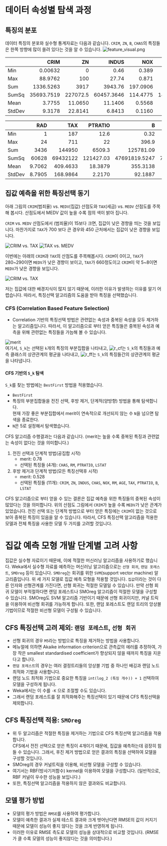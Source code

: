 # 데이터 속성별 탐색 과정
## 특징의 분포
데이터 특징의 분포와 실수형 통계자료는 다음과 같습니다. `CRIM`, `ZN`, `B`, `CHAS`의 특징들은 한쪽 방향에 많이 쏠려 있다는 것을 알 수 있습니다.
![feature_visual.png](../assets/feature_visual.png "데이터 분포 그림")

| <span/>| CRIM       | ZN       | INDUS      | NOX      |  RM        |  AGE       |  DIS        |
|:-------|-----------:|---------:|-----------:|---------:|-----------:|-----------:|-------------|
| Min    | 0.00632    | 0        | 0.46       | 0.389    | 3.561      | 2.9        |  1.1296     |
| Max    | 88.9762    | 100      | 27.74      | 0.871    | 8.78       | 100        |  12.1265    |
| Sum    | 1336.5263  | 3917     | 3943.76    | 197.0906 | 2228.646   | 24442.5    |  1344.9029  |
| SumSq  | 35693.7519 | 227072.5 | 60457.3646 | 114.4775 | 14206.2915 | 1962061.09 |  6700.3974  |
| Mean   | 3.7755     | 11.0650  | 11.1406    | 0.5568   | 6.2956     | 69.0466    |  3.7992     |
| StdDev | 9.3178     | 22.8141  | 6.8413     | 0.1160   | 0.7053     | 27.8802    |  2.1229     |

| <span/>| RAD    | TAX      | PTRATIO    | B             | LSTAT      | MEDV      |
|:-------|-------:|---------:|-----------:|--------------:|-----------:|----------:|
| Min    | 1      | 187      |  12.6      | 0.32          | 1.92       | 5         |
| Max    | 24     | 711      |  22        | 396.9         | 37.97      | 50        |
| Sum    | 3436   | 144950   |  6509.3    | 125781.09     | 4480.87    | 7969.1    |
| SumSq  | 60628  | 69432122 |  121427.03 | 47691819.5247 | 74248.4595 | 210089.95 |
| Mean   | 9.7062 | 409.4633 |  18.3879   | 355.3138      | 12.6578    | 22.5116   |
| StdDev | 8.7905 | 168.9864 |  2.2170    | 92.1887       | 7.0471     | 9.3246    |

## 집값 예측을 위한 특징선택 동기
아래 그림의 `CRIM`(범죄율) vs. `MEDV`(집값) 산점도와 `TAX`(세금) vs. `MEDV` 산점도를 주목해 봅시다. 산점도에서 MEDV 값이 높을 수록 점의 색이 밝아 집니다.

`CRIM` vs. `MEDV` 산점도에서 (범죄율)이 15보다 크면, 집값이 낮은 경향을 띄는 것을 보입니다. 마찬가지로 `TAX`가 700 보다 큰 경우와 450 근처에서는 집값이 낮은 경향을 보입니다.

![CRIM vs. TAX](../assets/scatter_plot/CRIM%20vs.%20MEDV.svg "CRIM vs. MEDV 산점도")
![TAX vs. MEDV](../assets/scatter_plot/TAX%20vs.%20MEDV.svg "TAX vs. MEDV 산점도")

이번에는 아래의 `CRIM`과 `TAX`의 산점도를 주목해봅시다. `CRIM`이 0이고, `TAX`가 280\~290이면 `MEDV`가 낮은 경향이 보이고, `TAX`가 660정도이고 `CRIM`이 약 5\~8이면 `MEDV`가 낮은 경향을 보입니다.

![CRIM vs. TAX](../assets/scatter_plot/CRIM%20vs.%20TAX.svg "CRIM vs. TAX 산점도")

저는 집값에 대한 배경지식이 많지 않기 때문에, 이러한 이유가 발생하는 이유를 알기 어렵습니다. 따라서, 특징선택 알고리즘의 도움을 받아 특징을 선택했습니다.

### CFS (Correlation Based Feature Selection)
- Correlation 기반의 특징선택 방법은 관련없는 속성과 중복된 속성을 모두 제거하는 알고리즘입니다. 따라서, 이 알고리즘으로 부터 얻은 특징들은 중복된 속성과 예측을 위해 관련없는 특징들을 가늠해 볼 수 있습니다.

![merit](https://wikimedia.org/api/rest_v1/media/math/render/svg/16006751ea7a122dfbd6679f38ae3799088f3627 "merit")  
여기서, `S_k`는 선택된 `k`개의 특징의 부분집합을 나타내고, ![r_cf](https://wikimedia.org/api/rest_v1/media/math/render/svg/c77995e20886e99a3c2ccd94a8adb0dadf08626b)는 `S_k`의 특징들과 예측 클래스의 상관관계의 평균을 나타내고, ![r_ff](https://wikimedia.org/api/rest_v1/media/math/render/svg/19cc2ee1f97002ef2e4e9c4a61edd4af3fa72076)는 `S_k`의 특징들간의 상관관계의 평균을 나타냅니다.  

#### CFS 기반의 `S_k` 탐색
`S_k`를 찾는 방법에는 `BestFirst` 방법을 적용했습니다.
-  `BestFirst`
  - 특징의 부분집합들을 전진 선택, 후방 제거, 단계적(양방향) 방법을 통해 탐색합니다.  
    현재 가장 좋은 부분집합에서 merit이 연속적으로 개선되지 않는 수 `N`을 넘으면 탐색을 종료한다.
  - `N`은 5로 설정해서 탐색했습니다.

CFS 알고리즘 수행결과는 다음과 같습니다. (merit는 높을 수록 중복된 특징과 관련없는 속성이 없다는 것을 의미합니다.)

1. 전진 선택과 단계적 방법(공집합 시작)
    - merit: 0.78
    - 선택된 특징들 (4개): `CHAS`, `RM`, `PTRATIO`, `LSTAT`
2. 후방 제거과 단계적 방법(모든 특징선택후 시작)
    - merit: 0.528
    - 선택된 특징들 (11개): `CRIM`, `ZN`, `INDUS`, `CHAS`, `NOX`, `RM`, `AGE`, `TAX`, `PTRATIO`, `B`, `LSTAT`

CFS 알고리즘으로 부터 얻을 수 있는 결론은 집값 예측을 위한 특징들의 중복된 속성이 많았다는 것을 의미합니다. 위의 산점도 그림에서 `CRIM`가 높을 수록 `MEDV`가 낮은 관계가 있었습니다. 전진 선택 또는 단계적 방법으로 부터 얻은 특징에는 `CRIM`이 없는 것으로 보아 중복된 특징이 있음을 알 수 있습니다.
따라서, CFS 특징선택 알고리즘을 적용한 모델과 전체 특징을 사용한 모델 두 가지를 고려할 것입니다.

# 집값 예측 모형 개발 단계별 고려 사항
집값은 실수형 자료이기 때문에, 이에 적절한 머신러닝 알고리즘을 사용하기로 했습니다.
Weka에서 실수형 자료를 예측하는 머신러닝 알고리즘으로는 `선형 회귀`, `랜덤 포레스트`, `SMOreg` 등이 있습니다.
`SMOreg`는 회귀를 위한 `SVM`(support vector machine) 알고리즘입니다. 위 세 가지 모델로 집값 예측 모형을 적용할 것입니다.
`집값`이라는 것이 다른 인자와 선형관계를 가진다면, 선형 회귀는 적절한 모델일 수 있습니다. 만약 선형 회귀 모델이 부적절하다면 랜덤 포레스트나 SMOreg 알고리즘이 적절한 모델을 구성할 수 있습니다. SMOreg도 SVM 알고리즘 기반이기 때문에 선형 회귀이지만, 커널 트릭을 이용하여 비선형 회귀를 가능하게 합니다. 또한, 랜덤 포레스트도 랜덤 트리의 앙상블 기법이므로 적절한 비선형 모델이 구성될 수 있습니다.

## CFS 특징선택 고려 제외: `랜덤 포레스트`, `선형 회귀`
- 선형 회귀의 경우 `M5`라는 방법으로 특징을 제거하는 방법을 사용합니다.
- 메뉴얼에 의하면 Akaike information criterion으로 관측값의 에러를 추정하여, 가장 작은 smallest standardised coefficient가 향상되지 않을 때까지 특징을 지운다고 합니다.
- `랜덤 포레스트`의 경우는 여러 결정트리들의 앙상블 기법 중 하나인 배깅과 랜덤 노드 최적화 기법을 사용합니다.
- 랜덤 노드 최적화 기법으로 중요한 특징을 `int(log_2 (특징 개수)) + 1` 선택하여 모델을 구성하게 됩니다.
- Weka에서는 이 수를 `-K` 으로 조절할 수도 있습니다.
- 그래서 랜덤 포레스트를 잘 최적화해주는 특징선택이 있기 때문에 CFS 특징선택을 제외합니다.

## CFS 특징선택 적용: `SMOreg`
- 위 두 알고리즘은 적절한 특징을 제거하는 기법으로 CFS 특징선택 알고리즘을 적용합니다.  
  CFS에서 전진 선택으로 얻은 특징이 4개이기 때문에, 집값을 예측하는데 굉장히 힘들 수 있습니다. 그래서, 후진 제거 방법으로 얻은 결과의 특징을 선택하여 모델을 구성할 것입니다.
- SMOreg의 경우 커널트릭을 이용해, 비선형 모델을 구성할 수 있습니다.
- 여기서는 RBF(방사기저함수) kernel을 이용하여 모델을 구성합니다. (일반적으로, RBF 커널이 우수한 성능을 보입니다.)
- 또한, 특징선택 알고리즘을 적용하지 않은 결과와도 비교합니다.

## 모델 평가 방법
- 모델의 평가 방법은 `RMSE`를 사용하여 평가합니다.
- 모델이 예측한 결과가 실제 테스트 결과와 크게 벗어난다면 RMSE의 값이 커지기 때문에 모델이 성능이 좋지 않다는 것을 크게 반영하게 됩니다.
- 이러한 이유로 RMSE 측도로 모델의 성능을 상대적으로 비교할 것입니다. (RMSE가 클 수록 모델의 성능이 좋지않다는 것을 의미합니다.)
